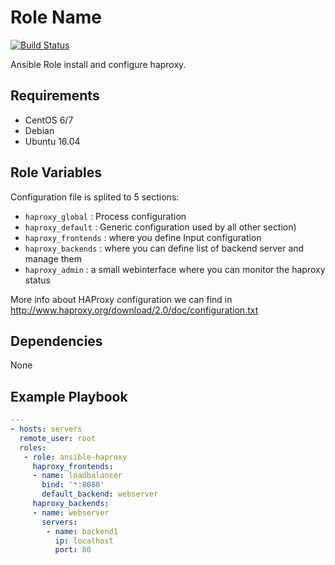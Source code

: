 Role Name
=========

[![Build Status](https://travis-ci.org/spy86/ansible-haproxy.svg?branch=master)](https://travis-ci.org/spy86/ansible-haproxy)

Ansible Role install and configure haproxy.

Requirements
------------

 - CentOS 6/7
 - Debian 
 - Ubuntu 16.04

Role Variables
--------------

Configuration file is splited to 5 sections:

- `haproxy_global` : Process configuration
- `haproxy_default` : Generic configuration used by all other section)
- `haproxy_frontends` : where you define Input configuration
- `haproxy_backends` : where you can define list of backend server and manage them
- `haproxy_admin` : a small webinterface where you can monitor the haproxy status

More info about HAProxy configuration we can find in http://www.haproxy.org/download/2.0/doc/configuration.txt


Dependencies
------------

None

Example Playbook
----------------
```YAML
---
- hosts: servers
  remote_user: root
  roles:
   - role: ansible-haproxy
     haproxy_frontends:
     - name: loadbalancer
       bind: '*:8080'
       default_backend: webserver
     haproxy_backends:
     - name: webserver
       servers:
        - name: backend1
          ip: localhost
          port: 80
```
